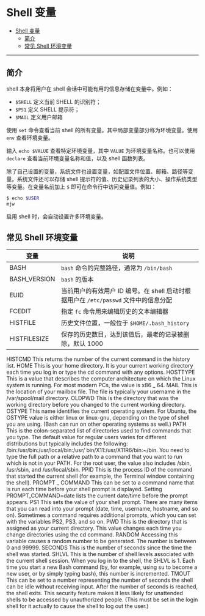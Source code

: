 # Shell 变量

- [Shell 变量](#shell-变量)
  - [简介](#简介)
  - [常见 Shell 环境变量](#常见-shell-环境变量)

***

## 简介

shell 本身将用户在 shell 会话中可能有用的信息存储在变量中。例如：

- `$SHELL` 定义当前 SHELL 的识别符；
- `$PS1` 定义 SHELL 提示符；
- `$MAIL` 定义用户邮箱

使用 `set` 命令查看当前 shell 的所有变量。其中局部变量部分称为环境变量。使用 `env` 查看环境变量。

输入 `echo $VALUE` 查看特定环境变量，其中 `VALUE` 为环境变量名称。也可以使用 `declare` 查看当前环境变量名称和值，以及 shell 函数列表。

除了自己设置的变量，系统文件也设置变量，如配置文件位置、邮箱、路径等变量。系统文件还可以存储 shell 提示符的值、历史记录列表的大小、操作系统类型等变量。在变量名前加上 `$` 即可在命令行中访问变量值。例如：

```bash
$ echo $USER
mjw
```

启用 shell 时，会自动设置许多环境变量。

## 常见 Shell 环境变量

|变量|说明|
|---|---|
BASH|`bash` 命令的完整路径，通常为 `/bin/bash`
BASH_VERSION|`bash` 的版本
EUID|当前用户的有效用户 ID 编号。在 shell 启动时根据用户在 `/etc/passwd` 文件中的信息分配
FCEDIT|指定 `fc` 命令用来编辑历史的文本编辑器
HISTFILE|历史文件位置，一般位于 `$HOME/.bash_history`
HISTFILESIZE|保存的历史数目，达到该值后，最老的记录被删除，默认 1000
HISTCMD This returns the number of the current command in the history list.
HOME This is your home directory. It is your current working directory each time
you log in or type the cd command with any options.
HOSTTYPE This is a value that describes the computer architecture on which the Linux
system is running. For most modern PCs, the value is x86 _ 64.
MAIL This is the location of your mailbox file. The file is typically your username in
the /var/spool/mail directory.
OLDPWD This is the directory that was the working directory before you changed to
the current working directory.
OSTYPE This name identifies the current operating system. For Ubuntu, the OSTYPE
value is either linux or linux-gnu, depending on the type of shell you are
using. (Bash can run on other operating systems as well.)
PATH This is the colon-separated list of directories used to find commands that you
type. The default value for regular users varies for different distributions but
typically includes the following: /bin:/usr/bin:/usr/local/bin:/usr/
bin/X11:/usr/X11R6/bin:~/bin. You need to type the full path or a relative
path to a command that you want to run which is not in your PATH. For the
root user, the value also includes /sbin, /usr/sbin, and /usr/local/sbin.
PPID This is the process ID of the command that started the current shell (for
example, the Terminal window containing the shell).
PROMPT _
COMMAND
This can be set to a command name that is run each time before your shell
prompt is displayed. Setting PROMPT_COMMAND=date lists the current
date/time before the prompt appears.
PS1 This sets the value of your shell prompt. There are many items that you can
read into your prompt (date, time, username, hostname, and so on). Sometimes
a command requires additional prompts, which you can set with the
variables PS2, PS3, and so on.
PWD This is the directory that is assigned as your current directory. This value
changes each time you change directories using the cd command.
RANDOM Accessing this variable causes a random number to be generated. The
number is between 0 and 99999.
SECONDS This is the number of seconds since the time the shell was started.
SHLVL This is the number of shell levels associated with the current shell session.
When you log in to the shell, the SHLVL is 1. Each time you start a new Bash
command (by, for example, using su to become a new user, or by simply
typing bash), this number is incremented.
TMOUT This can be set to a number representing the number of seconds the shell
can be idle without receiving input. After the number of seconds is reached,
the shell exits. This security feature makes it less likely for unattended shells
to be accessed by unauthorized people. (This must be set in the login shell
for it actually to cause the shell to log out the user.)